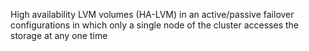 High availability LVM volumes (HA-LVM) in an active/passive failover configurations in which only a single node of the cluster accesses the storage at any one time
